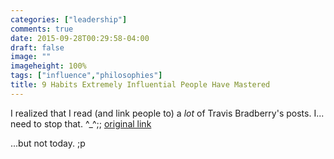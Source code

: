 ```yaml
---
categories: ["leadership"]
comments: true
date: 2015-09-28T00:29:58-04:00
draft: false
image: ""
imageheight: 100%
tags: ["influence","philosophies"]
title: 9 Habits Extremely Influential People Have Mastered
---
```


I realized that I read (and link people to) a *lot* of Travis Bradberry's posts. I... need to stop that. ^_^;; [original link](http://www.businessinsider.com/9-habits-extremely-influential-people-have-mastered-2015-9)<!--more-->

...but not today. ;p